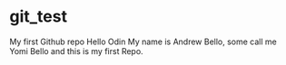 # git_test
My first Github repo
Hello Odin 
My name is Andrew Bello, some call me Yomi Bello and this is my first Repo.